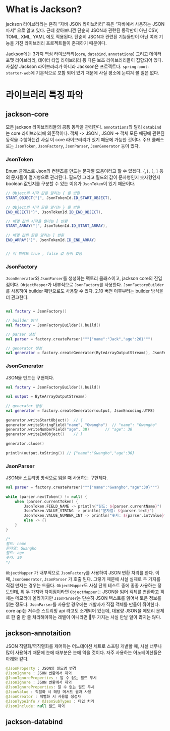 # What is Jackson?

jackson 라이브러리는 흔히 “자바 JSON 라이브러리” 혹은 “자바에서 사용하는 JSON 파서” 으로 알고 있다. 근데 찾아보니깐 단순히 JSON과 관련된 동작만이 아닌 CSV, TOML, XML, YAML 에도 적용된다. 단순히 JSON과 관련된 기능들만이 아닌 여러 기능을 가진 라이브러리 프로젝트들이 존재하기 때문이다.

Jackson에는 3가지 핵심 라이브러리(`core`, `databind`, `annotations`) 그리고 데이터 포맷 라이브러리, 데이터 타입 라이브러리 등 다른 보조 라이브러리들이 집합되어 있다. 사실상 Jackson 라이브러리가 아니라 Jackson은 프로젝트다. `spring-boot-starter-web`에 기본적으로 포함 되어 있기 때문에 사실 평소에 눈여겨 볼 일은 없다.

# 라이브러리 특징 파악

## jackson-core

모든 jackson 라이브러리들의 공통 동작을 관리한다. `annotations`와 달리 `databind`는 core 라이브러리에 의존적이다. 객체 -> JSON , JSON -> 객체 모든 매핑에 관련된 동작을 수행하는건 사실 이 core 라이브러리가 있기 때문에 가능한 것이다. 주요 클래스로는 `JsonToken`, `JsonFactory`,  `JsonParser`, `JsonGenerator` 등이 있다.

### JsonToken
Enum 클래스로 Json의 컨텐츠를 만드는 문자열 모음이라고 할 수 있겠다. `{`,`}`, `[`, `]` 등의 문자들이 열거형으로 관리된다. 필드명 그리고 필드의 값이 문자형인지 숫자형인지 boolean 값인지를 구분할 수 있는 이유가 `JsonToken`이 있기 때문이다.
```java
// Object의 시작 값을 알리는 { 를 반환
START_OBJECT("{", JsonTokenId.ID_START_OBJECT),  
  
// Object의 시작 끝을 알리는 } 를 반환
END_OBJECT("}", JsonTokenId.ID_END_OBJECT),  

// 배열 값의 시작을 알리는 [ 반환
START_ARRAY("[", JsonTokenId.ID_START_ARRAY),  
  
// 배열 값의 끝을 알리는 ] 반환
END_ARRAY("]", JsonTokenId.ID_END_ARRAY)


// 이 밖에도 true , false 값 등이 있음
```

### JsonFactory
`JsonGenerator`와 `JsonParser`를 생성하는 팩토리 클래스이고, jackson core의 진입점이다. `ObjectMapper`가 내부적으로 `JsonFactory`를 사용한다. `JsonFactoryBuilder` 를 사용하여 builder 패턴으로도 사용할 수 있다. 2.10 버전 이후부터는 builder 방식을 더 권고한다.

```kotlin

val factory = JsonFactory()

// builder 방식
val factory = JsonFactoryBuilder().build()

// parser 생성
val parser = factory.createParser("""{"name":"Jack","age":20}""")

// generator 생성
val generator = factory.createGenerator(ByteArrayOutputStream(), JsonEncoding.UTF8)

```


### JsonGenerator
JSON을 만드는 구현체다. 
```kotlin
val factory = JsonFactoryBuilder().build()  
  
val output = ByteArrayOutputStream()  
  
// generator 생성  
val generator = factory.createGenerator(output, JsonEncoding.UTF8)  
  
generator.writeStartObject()  // {  
generator.writeStringField("name", "Gwangho")  // "name": "Gwangho"  
generator.writeNumberField("age", 30)       // "age": 30  
generator.writeEndObject()    // }  
  
generator.close()  
  
println(output.toString()) // {"name":"Gwangho","age":30}
```

### JsonParser
JSON을 스트리밍 방식으로 읽을 때 사용하는 구현체다.
```kotlin
val parser = factory.createParser("""{"name":"Gwangho","age":30}""")  
  
while (parser.nextToken() != null) {  
    when (parser.currentToken) {  
        JsonToken.FIELD_NAME -> println("필드: ${parser.currentName}")  
        JsonToken.VALUE_STRING -> println("문자열: ${parser.text}")  
        JsonToken.VALUE_NUMBER_INT -> println("숫자: ${parser.intValue}")  
        else -> {}  
    }  
}

/*
필드: name
문자열: Gwangho
필드: age
숫자: 30
*/
```
 
 `ObjectMapper` 가 내부적으로 `JsonFactory`를 사용하여 JSON 변환 처리를 한다. 이 때, `JsonGenerator`, `JsonParser` 가 호출 된다. 그렇기 때문에 사실 실제로 두 가지를 직접 만지는 경우는 드물다. `ObjectMapper`도 사실 단위 테스트 중에 종종 사용하는 정도인데, 위 두 가지와 차이점이라면 `ObjectMapper`는 JSON을 읽어 객체를 변환하고 객체는 메모리에 올라가지만 `JsonParser`는 단순히 JSON 텍스트를 읽어서 토큰 정보를 읽는 정도다. `JsonParser`를 사용할 경우에는 개발자가 직접 객체를 만들어 줘야한다. core api는 저수준 스트리밍 api 라고도 소개되어 있는데, 대용량 JSON을 메모리 문제로 한 줄 한 줄 처리해야하는 레벨이 아니라면 두 가지는 사실 만날 일이 많지는 않다. 

## jackson-annotaition
JSON 직렬화/역직렬화를 제어하는 어노테이션 세트로 스프링 개발할 때, 사실 너무나 많이 사용하기 때문에 눈에 대부분은 눈에 익을 것이다. 자주 사용하는 어노테이션들은 아래와 같다.

```kotlin
@JsonProperty : JSON의 필드명 변경
@JsonIgnore : JSON 변환에서 제외
@JsonIgnoreProperties : 알 수 없는 필드 무시
@JsonIgnore : JSON 변환에서 제외
@JsonIgnoreProperties: 알 수 없는 필드 무시
@JsonValue : 직렬화 시 해당 메서드 결과 사용
@JsonCreator : 직렬화 시 사용할 생성자
@JsonTypeInfo / @JsonSubTypes : 타입 처리
@JsonInclude: null 필드 제외

```

## jackson-databind

